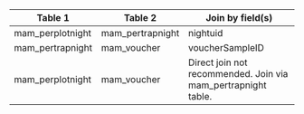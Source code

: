 |Table 1|Table 2|Join by field(s)|
|------------------------|------------------------|-------------------------------|
mam_perplotnight|mam_pertrapnight|nightuid
mam_pertrapnight|mam_voucher|voucherSampleID
mam_perplotnight|mam_voucher|Direct join not recommended. Join via mam_pertrapnight table.
